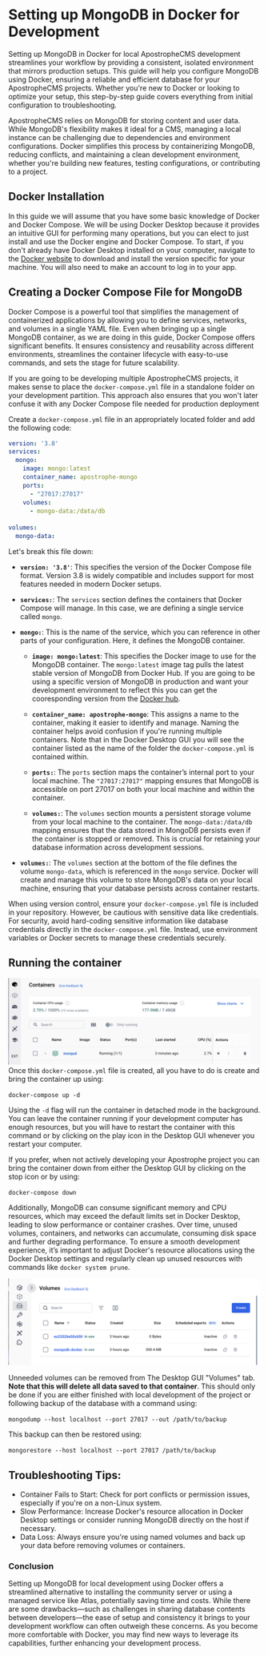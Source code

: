# Setting up MongoDB in Docker for Development

Setting up MongoDB in Docker for local ApostropheCMS development streamlines your workflow by providing a consistent, isolated environment that mirrors production setups. This guide will help you configure MongoDB using Docker, ensuring a reliable and efficient database for your ApostropheCMS projects. Whether you're new to Docker or looking to optimize your setup, this step-by-step guide covers everything from initial configuration to troubleshooting.

ApostropheCMS relies on MongoDB for storing content and user data. While MongoDB's flexibility makes it ideal for a CMS, managing a local instance can be challenging due to dependencies and environment configurations. Docker simplifies this process by containerizing MongoDB, reducing conflicts, and maintaining a clean development environment, whether you're building new features, testing configurations, or contributing to a project.

## Docker Installation
In this guide we will assume that you have some basic knowledge of Docker and Docker Compose. We will be using Docker Desktop because it provides an intuitive GUI for performing many operations, but you can elect to just install and use the Docker engine and Docker Compose. To start, if you don't already have Docker Desktop installed on your computer, navigate to the [Docker website](https://docker.com) to download and install the version specific for your machine. You will also need to make an account to log in to your app.

## Creating a Docker Compose File for MongoDB

Docker Compose is a powerful tool that simplifies the management of containerized applications by allowing you to define services, networks, and volumes in a single YAML file. Even when bringing up a single MongoDB container, as we are doing in this guide, Docker Compose offers significant benefits. It ensures consistency and reusability across different environments, streamlines the container lifecycle with easy-to-use commands, and sets the stage for future scalability.

If you are going to be developing multiple ApostropheCMS projects, it makes sense to place the `docker-compose.yml` file in a standalone folder on your development partition. This approach also ensures that you won't later confuse it with any Docker Compose file needed for production deployment

Create a `docker-compose.yml` file in an appropriately located folder and add the following code:

<AposCodeBlock>

```yml
version: '3.8'
services:
  mongo:
    image: mongo:latest
    container_name: apostrophe-mongo
    ports:
      - "27017:27017"
    volumes:
      - mongo-data:/data/db

volumes:
  mongo-data:

```
  <template v-slot:caption>
    /Development/mongodb/docker-compose.yml
  </template>
</AposCodeBlock>

Let's break this file down:

- **`version: '3.8'`**: This specifies the version of the Docker Compose file format. Version 3.8 is widely compatible and includes support for most features needed in modern Docker setups.

- **`services:`**: The `services` section defines the containers that Docker Compose will manage. In this case, we are defining a single service called `mongo`.

- **`mongo:`**: This is the name of the service, which you can reference in other parts of your configuration. Here, it defines the MongoDB container.

  - **`image: mongo:latest`**: This specifies the Docker image to use for the MongoDB container. The `mongo:latest` image tag pulls the latest stable version of MongoDB from Docker Hub. If you are going to be using a specific version of MongoDB in production and want your development environment to reflect this you can get the cooresponding version from the [Docker hub](https://hub.docker.com/_/mongo/tags).

  - **`container_name: apostrophe-mongo`**: This assigns a name to the container, making it easier to identify and manage. Naming the container helps avoid confusion if you're running multiple containers. Note that in the Docker Desktop GUI you will see the container listed as the name of the folder the `docker-compose.yml` is contained within.

  - **`ports:`**: The `ports` section maps the container’s internal port to your local machine. The `"27017:27017"` mapping ensures that MongoDB is accessible on port 27017 on both your local machine and within the container.

  - **`volumes:`**: The `volumes` section mounts a persistent storage volume from your local machine to the container. The `mongo-data:/data/db` mapping ensures that the data stored in MongoDB persists even if the container is stopped or removed. This is crucial for retaining your database information across development sessions.

- **`volumes:`**: The `volumes` section at the bottom of the file defines the volume `mongo-data`, which is referenced in the `mongo` service. Docker will create and manage this volume to store MongoDB's data on your local machine, ensuring that your database persists across container restarts.

When using version control, ensure your `docker-compose.yml` file is included in your repository. However, be cautious with sensitive data like credentials. For security, avoid hard-coding sensitive information like database credentials directly in the `docker-compose.yml` file. Instead, use environment variables or Docker secrets to manage these credentials securely.

## Running the container

![Screenshot of the Docker Desktop GUI running the MongoDB container](../images/Docker-GUI.png)
Once this `docker-compose.yml` file is created, all you have to do is create and bring the container up using:

`docker-compose up -d`

Using the `-d` flag will run the container in detached mode in the background. You can leave the container running if your development computer has enough resources, but you will have to restart the container with this command or by clicking on the play icon in the Desktop GUI whenever you restart your computer.

If you prefer, when not actively developing your Apostrophe project you can bring the container down from either the Desktop GUI by clicking on the stop icon or by using:

`docker-compose down`

Additionally, MongoDB can consume significant memory and CPU resources, which may exceed the default limits set in Docker Desktop, leading to slow performance or container crashes. Over time, unused volumes, containers, and networks can accumulate, consuming disk space and further degrading performance. To ensure a smooth development experience, it’s important to adjust Docker's resource allocations using the Docker Desktop settings and regularly clean up unused resources with commands like `docker system prune`.


![Screenshot of the Docker Desktop GUI volumes tab](../images/docker-volumes.png)

Unneeded volumes can be removed from The Desktop GUI "Volumes" tab. **Note that this will delete all data saved to that container**. This should only be done if you are either finished with local development of the project or following backup of the database with a command using:

`mongodump --host localhost --port 27017 --out /path/to/backup`

This backup can then be restored using:

`mongorestore --host localhost --port 27017 /path/to/backup`

## Troubleshooting Tips:

- Container Fails to Start: Check for port conflicts or permission issues, especially if you're on a non-Linux system.
- Slow Performance: Increase Docker's resource allocation in Docker Desktop settings or consider running MongoDB directly on the host if necessary.
- Data Loss: Always ensure you're using named volumes and back up your data before removing volumes or containers.

### Conclusion

Setting up MongoDB for local development using Docker offers a streamlined alternative to installing the community server or using a managed service like Atlas, potentially saving time and costs. While there are some drawbacks—such as challenges in sharing database contents between developers—the ease of setup and consistency it brings to your development workflow can often outweigh these concerns. As you become more comfortable with Docker, you may find new ways to leverage its capabilities, further enhancing your development process.